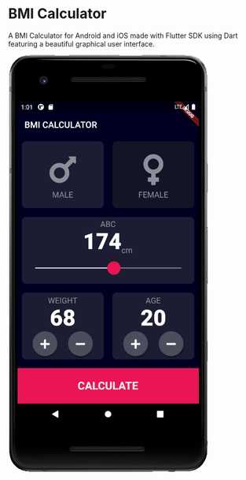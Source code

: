 # BMI Calculator

A BMI Calculator for Android and iOS made with Flutter SDK using Dart featuring a beautiful graphical user interface.

![Finished App](/images/Screenshot_1.png)

